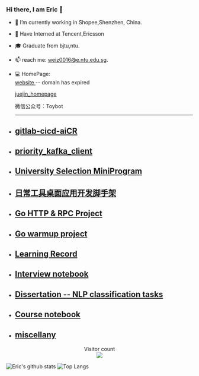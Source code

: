 ### Hi there, I am Eric 👋

* 🔭 I’m currently working in Shopee,Shenzhen, China.    

* 🔭 Have Interned at Tencent,Ericsson

* 🎓 Graduate from bjtu,ntu.  

* 📫 reach me: weiz0016@e.ntu.edu.sg.  

* 💻 HomePage:      
     [website ](https://zhifengwei.site) -- domain has expired
 
     [juejin_homepage](https://juejin.cn/user/554626355561719)

     微信公众号：Toybot

 
  ------
* ## [gitlab-cicd-aiCR](https://github.com/EricOo0/gitlab_ai_code_review)
* ## [priority_kafka_client](https://github.com/EricOo0/priority_kafka)
* ## [University Selection MiniProgram](https://github.com/orgs/NtuAalto955/repositories)
* ## [日常工具桌面应用开发脚手架](https://github.com/EricOo0/electron-react-tool-scaffold)
* ## [Go HTTP & RPC Project](https://github.com/EricOo0/http_server-tcp_server)
* ## [Go warmup project]( https://github.com/EricOo0/Go_warmup)
* ## [Learning Record]( https://github.com/EricOo0/zhifengwei.blog)

* ## [Interview notebook](https://github.com/EricOo0/interview_prepare)
 
* ## [Dissertation -- NLP classification tasks]( https://github.com/EricOo0/Dissertation)

* ## [Course notebook](https://github.com/EricOo0/NTU_EEE_SP_course)

* ## [miscellany](https://github.com/EricOo0/my_repo)

<p align="center"> 
  Visitor count<br>
  <img src="https://profile-counter.glitch.me/EricOo0/count.svg" />
</p>  

![Eric's github stats](https://github-readme-stats.vercel.app/api?username=EricOo0&theme=vue-dark)
![Top Langs](https://github-readme-stats.vercel.app/api/top-langs/?username=EricOo0&theme=vue-dark)  

<!--
**EricOo0/EricOo0** is a ✨ _special_ ✨ repository because its `README.md` (this file) appears on your GitHub profile.

Here are some ideas to get you started:

- 🔭 I’m currently working on ...
- 🌱 I’m currently learning ...
- 👯 I’m looking to collaborate on ...
- 🤔 I’m looking for help with ...
- 💬 Ask me about ...
- 📫 How to reach me: ...
- 😄 Pronouns: ...
- ⚡ Fun fact: ...
  -->
